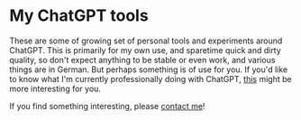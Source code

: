 # My ChatGPT tools

These are some of growing set of personal tools and experiments around ChatGPT.
This is primarily for my own use, and sparetime quick and dirty quality,
so don't expect anything to be stable or even work, and various things are in German.
But perhaps something is of use for you. If you'd like to know what I'm currently professionally doing with ChatGPT,
[this](https://github.com/ist-dresden/composum-chatgpt-integration) might be more interesting for you.

If you find something interesting, please [contact me](http://www.stoerr.net/)!
